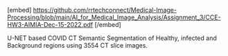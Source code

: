 
[embed] https://github.com/rrtechconnect/Medical-Image-Processing/blob/main/AI_for_Medical_Image_Analysis/Assignment_3/CCE-HW3-AIMIA-Dec-15-2022.pdf [/embed]

U-NET based COVID CT Semantic Segmentation of Healthy, infected and Background regions using 3554 CT slice images.
